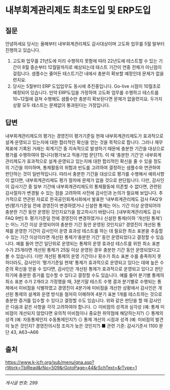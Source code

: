 # 내부회계관리제도  최초도입 및 ERP도입

## 질문
안녕하세요
당사는 올해부터 내부회계관리제도 감사대상이며 고도화 업무를 5월 말부터 진행하고 있습니다.
1. 고도화 업무를 21년도에 미리 수행하지 못함에 따라 22년도에 테스트할 수 있는 기간이 8월 중순부터 12월말까지로 예상되는데 테스트 기간이 연중 전체가 아닌점이 걸립니다. 샘플수는 줄어든 테스트기간 내에서 충분히 확보할 예정인데 문제가 없을련지요.
2. 당사는 5월부터 ERP 도입업무도 동시에 추진중입니다. Go-live 시점이 10월초로 예정되어 있습니다. 만약 ERP도입을 가정하여 고도화 업무를 수행하고 테스트를 10~12월에 걸쳐 수행해도 샘플수만 충분히 확보된다면 문제가 없을련지요.
두가지 상황 모두 테스트는 문제없이 통과된다는 가정입니다.

## 답변
내부회계관리제도의 평가는 경영진이 평가기준일 현재 내부회계관리제도가 효과적으로 설계·운영되고 있는지에 대한 합리적인 확신을 얻는 것을 목적으로 합니다. 그러나 재무제표에 기록된 거래는 회계기간 중 지속적으로 발생하기 때문에 충분한 기간을 대상으로 평가를 수행하여야 합니다(평가보고 적용기법 문단11). 이 때 ‘충분한 기간’은 내부회계관리제도가 효과적으로 설계·운영되고 있는지에 대한 합리적인 확신을 줄 수 있을 정도의 기간을 의미하며, 통제활동의 위험과 빈도를 고려하여 결정하는 샘플수와 연관하여 판단하는 것이 일반적입니다. 따라서 충분한 기간을 대상으로 평가를 수행해서 예외사항이 없다면, 내부회계관리제도 평가 절차에 문제가 없을 것으로 판단됩니다. 다만, 감사인이 감사기간 중 일부 기간에 내부회계관리제도의 통제활동에 의존할 수 없다면, 관련된 감사절차가 변경될 수 있는 점을 고려하여 사전에 감사인과 논의가 필요해 보입니다.
추가적으로 연관된 자료로 한국공인회계사회에서 발표한 ‘내부회계관리제도 감사 FAQ’9번(평가기준일 전에 경영진이 변경하였거나 신설한 통제는 어느 기간 이상 운영되어야 충분한 기간 동안 운영된 것인지요?)을 참고하시기 바랍니다.
[내부회계관리제도 감사 FAQ 9번]
9. 평가기준일 전에 경영진이 변경하였거나 신설한 통제(이하 ‘개선된 통제’)는 어느 기간 이상 운영되어야 충분한 기간 동안 운영된 것인지요?
경영진이 개선된 통제를 운영한 기간이 감사인이 운영 효과성 테스트를 하는 데 필요한 최소 표본을 추출할 수 있는 기간 이상이라면 개선된 통제가‘충분한 기간’ 동안 운영되었다고 결정할 수 있습니다. 예를 들어 연간 일단위로 운영되는 통제의 운영 효과성 테스트를 위한 최소 표본 수가 25개라면 개선된 통제가 25일 이상 운영된 경우 충분한 기간 동안 운영되었다고 볼 수 있습니다.
다만 개선된 통제의 운영 기간이나 횟수가 최소 표본 수를 충족하지 못하더라도, 감사인이 ‘평가기준일 현재’ 통제가 효과적으로 운영되고 있다는 데에 높은 수준의 확신을 얻을 수 있다면, 감사인은 개선된 통제가 효과적으로 운영되고 있다고 판단하기에 충분한 증거를 입수할 수 있다고 결정할 수도 있습니다.
예를 들어 분기별 통제의 최소 표본 수가 2개라고 가정했을 때, 3분기말 테스트 수행 결과 분기별로 수행되는 통제에서 미비점을 식별하였고 경영진이 4분기에 미비점을 개선한 상황에서 감사인은 개선된 통제의 설계와 운영 방식을 철저히 이해하여 4분기 표본 1개를 테스트하는 것으로 충분한 증거를 입수할 수 있다고 결정할 수도 있습니다.
위와 같은 판단을 할 때 감사인은 다음과 같은 사항을 각각 고려하여야 합니다.
⊙ 미비점의 성격과 심각성 (예: 통제 미비점이 개선되지 않았다면 유의적 미비점이나 중요한 취약점에 해당하는지?)
⊙ 통제의 성격 (예: 자동통제인지 수동통제인지?)
⊙ 통제 개선의 시점과 성격 (예: 미비점의 발견이 늦은 것인지? 경영진의시정 조치가 늦은 것인지?)
■ 관련 기준: 감사기준서 1100 문단 43, A63~A66

## 출처
https://www.k-icfr.org/sub/menu/qna.asp?rWork=TblRead&rNo=509&rGotoPage=44&rSchText=&rType=1

---
*게시글 번호: 299*
